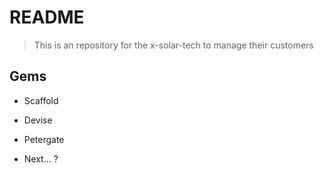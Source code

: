 # README

> This is an repository for the x-solar-tech to manage their customers 

## Gems

* Scaffold 

* Devise 

* Petergate 

* Next... ? 
